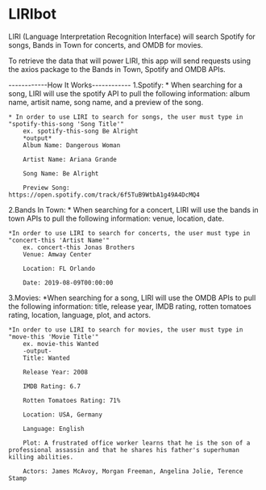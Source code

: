 # LIRIbot

LIRI (Language Interpretation Recognition Interface) will search Spotify for songs, Bands in Town for concerts, and OMDB for movies.

To retrieve the data that will power LIRI, this app will send requests using the axios package to the Bands in Town, Spotify and OMDB APIs. 

------------How It Works------------
1.Spotify:
    * When searching for a song, LIRI will use the spotify API to pull the following information: album name, artisit name, song name, and a preview of the song.
    
    * In order to use LIRI to search for songs, the user must type in "spotify-this-song 'Song Title'"
        ex. spotify-this-song Be Alright
        *output*
        Album Name: Dangerous Woman

        Artist Name: Ariana Grande

        Song Name: Be Alright

        Preview Song: https://open.spotify.com/track/6f5TuB9WtbA1g49A4DcMQ4
2.Bands In Town:
    * When searching for a concert, LIRI will use the bands in town APIs to pull the following information: venue, location, date.

    *In order to use LIRI to search for concerts, the user must type in "concert-this 'Artist Name'"
        ex. concert-this Jonas Brothers
        Venue: Amway Center

        Location: FL Orlando

        Date: 2019-08-09T00:00:00

3.Movies:
    *When searching for a song, LIRI will use the OMDB APIs to pull the following information: title, release year, IMDB rating, rotten tomatoes rating, location, language, plot, and actors.

    *In order to use LIRI to search for movies, the user must type in "move-this 'Movie Title'"
        ex. movie-this Wanted
        -output-
        Title: Wanted

        Release Year: 2008

        IMDB Rating: 6.7

        Rotten Tomatoes Rating: 71%

        Location: USA, Germany

        Language: English

        Plot: A frustrated office worker learns that he is the son of a professional assassin and that he shares his father's superhuman killing abilities.

        Actors: James McAvoy, Morgan Freeman, Angelina Jolie, Terence Stamp

